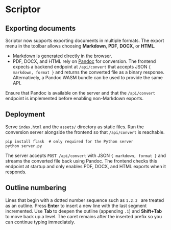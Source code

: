 # Scriptor

## Exporting documents

Scriptor now supports exporting documents in multiple formats. The export menu in the toolbar allows choosing **Markdown**, **PDF**, **DOCX**, or **HTML**.

- Markdown is generated directly in the browser.
- PDF, DOCX, and HTML rely on [Pandoc](https://pandoc.org/) for conversion. The frontend expects a backend endpoint at `/api/convert` that accepts JSON `{ markdown, format }` and returns the converted file as a binary response. Alternatively, a Pandoc WASM bundle can be used to provide the same API.

Ensure that Pandoc is available on the server and that the `/api/convert` endpoint is implemented before enabling non-Markdown exports.

## Deployment

Serve `index.html` and the `assets/` directory as static files. Run the conversion server alongside the frontend so that `/api/convert` is reachable.

```
pip install flask  # only required for the Python server
python server.py
```

The server accepts `POST /api/convert` with JSON `{ markdown, format }` and streams the converted file back using Pandoc. The frontend checks this endpoint at startup and only enables PDF, DOCX, and HTML exports when it responds.

## Outline numbering

Lines that begin with a dotted number sequence such as `1.2.3 ` are treated as an outline. Press **Enter** to insert a new line with the last segment incremented. Use **Tab** to deepen the outline (appending `.1`) and **Shift+Tab** to move back up a level. The caret remains after the inserted prefix so you can continue typing immediately.
